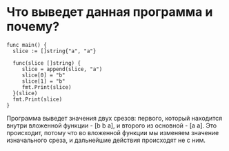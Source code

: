# Что выведет данная программа и почему?

```
func main() {
  slice := []string{"a", "a"}

  func(slice []string) {
     slice = append(slice, "a")
     slice[0] = "b"
     slice[1] = "b"
     fmt.Print(slice)
  }(slice)
  fmt.Print(slice)
}

```

Программа выведет значения двух срезов: первого, который находится внутри вложенной функции - [b b a], и второго из основной - [a a].
Это происходит, потому что во вложенной функции мы изменяем значение изначального среза, и дальнейшие действия происходят не с ним.

